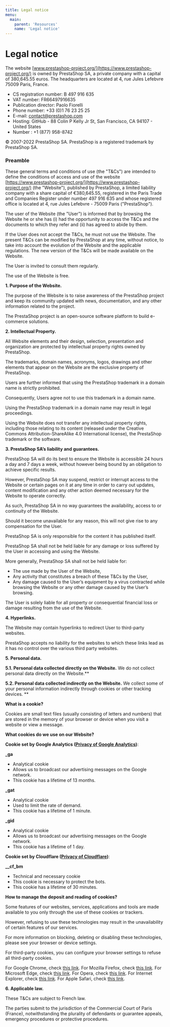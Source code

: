 ```yaml
---
title: Legal notice
menu:
  main:
    parent: 'Resources'
    name: 'Legal notice'
---
```


# Legal notice

The website [www.prestashop-project.org/](https://www.prestashop-project.org/) is owned by PrestaShop SA, a private company with a capital of 380,645.55 euros.
The headquarters are located at 4, rue Jules Lefebvre 75009 Paris, France.

- CS registration number: B 497 916 635
- VAT number: FR66497916635
- Publication director: Paolo Fiorelli
- Phone number: +33 (0)1 76 23 25 25
- E-mail: contact@prestashop.com
- Hosting: GitHub - 88 Colin P Kelly Jr St, San Francisco, CA 94107 - United States
- Number : +1 (877) 958-8742

&copy; 2007-2022 PrestaShop SA. PrestaShop is a registered trademark by PrestaShop SA.

### Preamble

These general terms and conditions of use (the "T&Cs") are intended to define the conditions of access and use of the website [https://www.prestashop-project.org/](https://www.prestashop-project.org/) (the "Website"), published by PrestaShop, a limited liability company with a share capital of €380,645.55, registered in the Paris Trade and Companies Register under number 497 916 635 and whose registered office is located at 4, rue Jules Lefebvre - 75009 Paris ("PrestaShop").

The user of the Website (the "User") is informed that by browsing the Website he or she has (i) had the opportunity to access the T&Cs and the documents to which they refer and (ii) has agreed to abide by them.

If the User does not accept the T&Cs, he must not use the Website.
The present T&Cs can be modified by PrestaShop at any time, without notice, to take into account the evolution of the Website and the applicable regulations. The new version of the T&Cs will be made available on the Website.

The User is invited to consult them regularly.

The use of the Website is free.

**1. Purpose of the Website.**

The purpose of the Website is to raise awareness of the PrestaShop project and keep its community updated with news, documentation, and any other information related to the project.

The PrestaShop project is an open-source software platform to build e-commerce solutions.
 
**2. Intellectual Property.**

All Website elements and their design, selection, presentation and organization are protected by intellectual property rights owned by PrestaShop. 

The trademarks, domain names, acronyms, logos, drawings and other elements that appear on the Website are the exclusive property of PrestaShop.

Users are further informed that using the PrestaShop trademark in a domain name is strictly prohibited.

Consequently, Users agree not to use this trademark in a domain name.

Using the PrestaShop trademark in a domain name may result in legal proceedings.

Using the Website does not transfer any intellectual property rights, including those relating to its content (released under the Creative Commons Attribution-ShareAlike 4.0 International license), the PrestaShop trademark or the software.

**3. PrestaShop SA’s liability and guarantees.**

PrestaShop SA will do its best to ensure the Website is accessible 24 hours a day and 7 days a week, without however being bound by an obligation to achieve specific results.

However, PrestaShop SA may suspend, restrict or interrupt access to the Website or certain pages on it at any time in order to carry out updates, content modification and any other action deemed necessary for the Website to operate correctly.

As such, PrestaShop SA in no way guarantees the availability, access to or continuity of the Website.

Should it become unavailable for any reason, this will not give rise to any compensation for the User.

PrestaShop SA is only responsible for the content it has published itself.

PrestaShop SA shall not be held liable for any damage or loss suffered by the User in accessing and using the Website.

More generally, PrestaShop SA shall not be held liable for:

* The use made by the User of the Website,
* Any activity that constitutes a breach of these T&Cs by the User,
* Any damage caused to the User’s equipment by a virus contracted while browsing the Website or any other damage caused by the User’s browsing.

The User is solely liable for all property or consequential financial loss or damage resulting from the use of the Website.

**4. Hyperlinks.**

The Website may contain hyperlinks to redirect User to third-party websites.

PrestaShop accepts no liability for the websites to which these links lead as it has no control over the various third party websites.


**5.  Personal data.**

**5.1. Personal data collected directly on the Website.** We do not collect personal data directly on the Website.**

**5.2. Personal data collected indirectly on the Website.** We collect some of your personal information indirectly through cookies or other tracking devices. **

**What is a cookie?**

Cookies are small text files (usually consisting of letters and numbers) that are stored in the memory of your browser or device when you visit a website or view a message. 

**What cookies do we use on our Website?** 

**Cookie set by Google Analytics ([Privacy of Google Analytics](https://policies.google.com/privacy/partners?hl=en))**:

**_ga**
- Analytical cookie
- Allows us to broadcast our advertising messages on the Google network.
- This cookie has a lifetime of 13 months.

**_gat**
- Analytical cookie
- Used to limit the rate of demand.
- This cookie has a lifetime of 1 minute.

**_gid**
- Analytical cookie
- Allows us to broadcast our advertising messages on the Google network.
- This cookie has a lifetime of 1 day.

**Cookie set by Cloudflare ([Privacy of Cloudflare](https://www.cloudflare.com/privacypolicy/))**:

**__cf_bm**
- Technical and necessary cookie
- This cookie is necessary to protect the bots.
- This cookie has a lifetime of 30 minutes.

**How to manage the deposit and reading of cookies?** 

Some features of our websites, services, applications and tools are made available to you only through the use of these cookies or trackers.

However, refusing to use these technologies may result in the unavailability of certain features of our services.
 
For more information on blocking, deleting or disabling these technologies, please see your browser or device settings.

For third-party cookies, you can configure your browser settings to refuse all third-party cookies.

For Google Chrome, check [this link](https://support.google.com/chrome/answer/95647?hlrm=en).
For Mozilla Firefox, check [this link](https://support.mozilla.org/en-US/kb/cookies-information-websites-store-on-your-computer).
For Microsoft Edge, check [this link](https://support.microsoft.com/en-gb/help/4468242/microsoft-edge-browsing-data-and-privacy-microsoft-privacy).
For Opera, check [this link](https://help.opera.com/en/latest/security-and-privacy/#tracking).
For Internet Explorer, check [this link](https://support.microsoft.com/en-gb/help/17442/windows-Internet-explorer-delete-manage-cookies#).
For Apple Safari, check [this link](https://support.apple.com/guide/safari/manage-cookies-and-website-data-sfri11471/mac.).

**6.  Applicable law.**

These T&Cs are subject to French law.

The parties submit to the jurisdiction of the Commercial Court of Paris (France), notwithstanding the plurality of defendants or guarantee appeals, emergency procedures or protective procedures.

